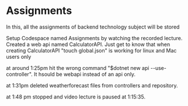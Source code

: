 # Assignments
In this, all the assignments of backend technology subject will be stored

Setup Codespace named Assignments by watching the recorded lecture. 
Created a web api named CalculatorAPI.
Just get to know that when creating CalculatorAPI "touch global.json" is working for linux and Mac users only

at around 1:25pm hit the wrong command "$dotnet new api --use-controller". It hsould be webapi instead of an api only.

at 1:31pm deleted weatherforecast files from controllers and repository.

at 1:48 pm stopped and video lecture is paused at 1:15:35. 